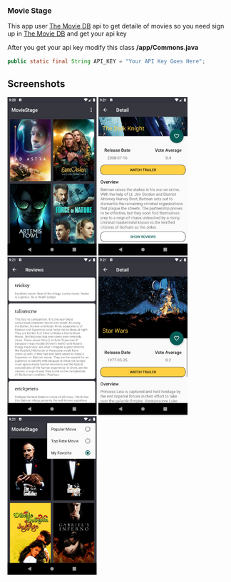 ### Movie Stage

This app user [The Movie DB](https://www.themoviedb.org) api to get detaile of movies so you need sign up in [The Movie DB](https://www.themoviedb.org) and
get your api key

After you get your api key modify this class **/app/Commons.java**

```java
public static final String API_KEY = "Your API Key Goes Here";
```

## Screenshots
<div>
<img src="./screenshots/1.png" width="200">
<img src="./screenshots/2.png" width="200">
<img src="./screenshots/3.png" width="200">
<img src="./screenshots/4.png" width="200">
<img src="./screenshots/5.png" width="200">
</div>


